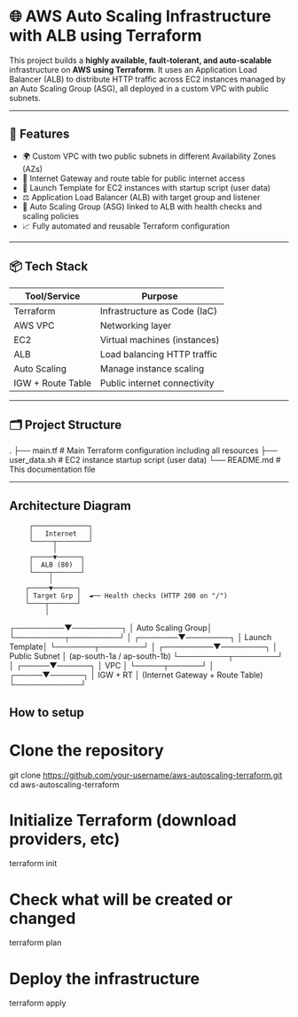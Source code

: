 # 🌐 AWS Auto Scaling Infrastructure with ALB using Terraform

This project builds a **highly available, fault-tolerant, and auto-scalable** infrastructure on **AWS using Terraform**. It uses an Application Load Balancer (ALB) to distribute HTTP traffic across EC2 instances managed by an Auto Scaling Group (ASG), all deployed in a custom VPC with public subnets.

---

## 📌 Features

- 🌍 Custom VPC with two public subnets in different Availability Zones (AZs)
- 🔐 Internet Gateway and route table for public internet access
- 🚀 Launch Template for EC2 instances with startup script (user data)
- ⚖️ Application Load Balancer (ALB) with target group and listener
- 🔄 Auto Scaling Group (ASG) linked to ALB with health checks and scaling policies
- 📈 Fully automated and reusable Terraform configuration

---

## 📦 Tech Stack

| Tool/Service     | Purpose                        |
|------------------|--------------------------------|
| Terraform        | Infrastructure as Code (IaC)   |
| AWS VPC          | Networking layer               |
| EC2              | Virtual machines (instances)  |
| ALB              | Load balancing HTTP traffic   |
| Auto Scaling     | Manage instance scaling       |
| IGW + Route Table| Public internet connectivity  |

---

## 🗂️ Project Structure

.
├── main.tf            # Main Terraform configuration including all resources
├── user_data.sh       # EC2 instance startup script (user data)
└── README.md          # This documentation file

---


## Architecture Diagram

         ┌──────────────┐
         │   Internet   │
         └─────┬────────┘
               │
         ┌─────▼──────┐
         │  ALB (80)  │
         └────┬───────┘
              │
        ┌─────▼──────┐
        │ Target Grp │  ◄── Health checks (HTTP 200 on "/")
        └────┬───────┘
             │
   ┌─────────▼─────────┐
   │ Auto Scaling Group│
   └─────────┬─────────┘
             │
     ┌───────▼────────┐
     │ Launch Template│
     └───────┬────────┘
             │
   ┌─────────▼────────┐
   │   Public Subnet  │ (ap-south-1a / ap-south-1b)
   └─────────┬────────┘
             │
       ┌─────▼──────┐
       │    VPC     │
       └─────┬──────┘
             │
       ┌─────▼──────┐
       │  IGW + RT  │ (Internet Gateway + Route Table)
       └────────────┘

## How to setup 

# Clone the repository
git clone https://github.com/your-username/aws-autoscaling-terraform.git
cd aws-autoscaling-terraform

# Initialize Terraform (download providers, etc)
terraform init

# Check what will be created or changed
terraform plan

# Deploy the infrastructure
terraform apply
